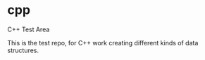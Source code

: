 # cpp
C++ Test Area

This is the test repo, for C++ work creating different kinds of data structures.
